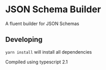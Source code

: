 # JSON Schema Builder

A fluent builder for JSON Schemas

## Developing

`yarn install` will install all dependencies

Compiled using typescript 2.1